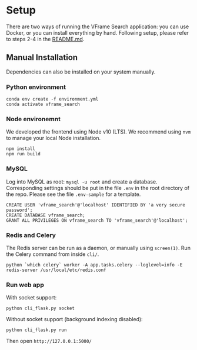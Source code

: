 # Setup

There are two ways of running the VFrame Search application: you can use Docker, or you can install everything by hand.  Following setup, please refer to steps 2-4 in the [README.md](../README.md).

## Manual Installation

Dependencies can also be installed on your system manually.

### Python environment

```
conda env create -f environment.yml
conda activate vframe_search
```

### Node environemnt

We developed the frontend using Node v10 (LTS).  We recommend using `nvm` to manage your local Node installation.

```
npm install
npm run build
```

### MySQL

Log into MySQL as root: `mysql -u root` and create a database. Corresponding settings should be put in the file `.env` in the root directory of the repo.  Please see the file `.env-sample` for a template.

```
CREATE USER 'vframe_search'@'localhost' IDENTIFIED BY 'a very secure password';
CREATE DATABASE vframe_search;
GRANT ALL PRIVILEGES ON vframe_search TO 'vframe_search'@'localhost';
```

### Redis and Celery

The Redis server can be run as a daemon, or manually using `screen(1)`.  Run the Celery command from inside `cli/`.

```
python `which celery` worker -A app.tasks.celery --loglevel=info -E
redis-server /usr/local/etc/redis.conf
```

### Run web app

With socket support:

```
python cli_flask.py socket
```

Without socket support (background indexing disabled):

```
python cli_flask.py run
```

Then open `http://127.0.0.1:5000/`
